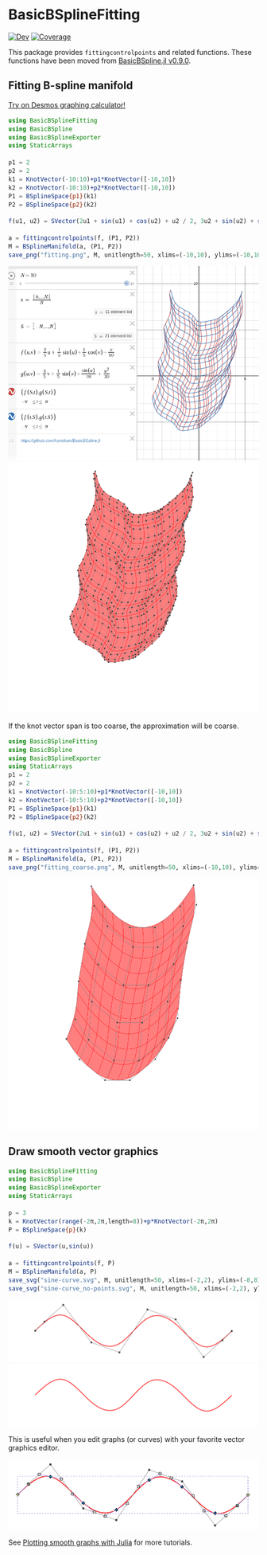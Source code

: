 # BasicBSplineFitting

[![Dev](https://img.shields.io/badge/docs-dev-blue.svg)](https://hyrodium.github.io/BasicBSpline.jl/dev/math-fitting/)
[![Coverage](https://codecov.io/gh/hyrodium/BasicBSplineFitting.jl/branch/main/graph/badge.svg)](https://codecov.io/gh/hyrodium/BasicBSplineFitting.jl)

This package provides `fittingcontrolpoints` and related functions.
These functions have been moved from [BasicBSpline.jl v0.9.0](https://github.com/hyrodium/BasicBSpline.jl/releases/tag/v0.9.0).

## Fitting B-spline manifold
[Try on Desmos graphing calculator!](https://www.desmos.com/calculator/2hm3b1fbdf)

```julia
using BasicBSplineFitting
using BasicBSpline
using BasicBSplineExporter
using StaticArrays

p1 = 2
p2 = 2
k1 = KnotVector(-10:10)+p1*KnotVector([-10,10])
k2 = KnotVector(-10:10)+p2*KnotVector([-10,10])
P1 = BSplineSpace{p1}(k1)
P2 = BSplineSpace{p2}(k2)

f(u1, u2) = SVector(2u1 + sin(u1) + cos(u2) + u2 / 2, 3u2 + sin(u2) + sin(u1) / 2 + u1^2 / 6) / 5

a = fittingcontrolpoints(f, (P1, P2))
M = BSplineManifold(a, (P1, P2))
save_png("fitting.png", M, unitlength=50, xlims=(-10,10), ylims=(-10,10))
```

![](docs/src/img/fitting_desmos.png)
![](docs/src/img/fitting.png)

If the knot vector span is too coarse, the approximation will be coarse.

```julia
using BasicBSplineFitting
using BasicBSpline
using BasicBSplineExporter
using StaticArrays
p1 = 2
p2 = 2
k1 = KnotVector(-10:5:10)+p1*KnotVector([-10,10])
k2 = KnotVector(-10:5:10)+p2*KnotVector([-10,10])
P1 = BSplineSpace{p1}(k1)
P2 = BSplineSpace{p2}(k2)

f(u1, u2) = SVector(2u1 + sin(u1) + cos(u2) + u2 / 2, 3u2 + sin(u2) + sin(u1) / 2 + u1^2 / 6) / 5

a = fittingcontrolpoints(f, (P1, P2))
M = BSplineManifold(a, (P1, P2))
save_png("fitting_coarse.png", M, unitlength=50, xlims=(-10,10), ylims=(-10,10))
```

![](docs/src/img/fitting_coarse.png)

## Draw smooth vector graphics

```julia
using BasicBSplineFitting
using BasicBSpline
using BasicBSplineExporter
using StaticArrays

p = 3
k = KnotVector(range(-2π,2π,length=8))+p*KnotVector(-2π,2π)
P = BSplineSpace{p}(k)

f(u) = SVector(u,sin(u))

a = fittingcontrolpoints(f, P)
M = BSplineManifold(a, P)
save_svg("sine-curve.svg", M, unitlength=50, xlims=(-2,2), ylims=(-8,8))
save_svg("sine-curve_no-points.svg", M, unitlength=50, xlims=(-2,2), ylims=(-8,8), points=false)
```

![](docs/src/img/sine-curve.svg)
![](docs/src/img/sine-curve_no-points.svg)

This is useful when you edit graphs (or curves) with your favorite vector graphics editor.

![](docs/src/img/inkscape.png)

See [Plotting smooth graphs with Julia](https://forem.julialang.org/hyrodium/plotting-smooth-graphs-with-julia-6mj) for more tutorials.
